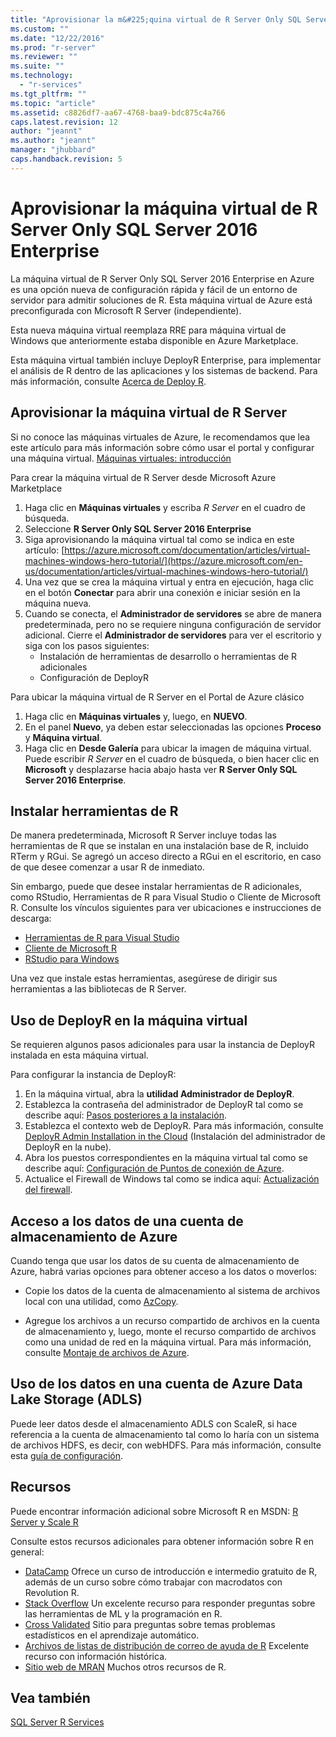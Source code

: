 ```yaml
---
title: "Aprovisionar la m&#225;quina virtual de R Server Only SQL Server 2016 Enterprise | Microsoft Docs"
ms.custom: ""
ms.date: "12/22/2016"
ms.prod: "r-server"
ms.reviewer: ""
ms.suite: ""
ms.technology: 
  - "r-services"
ms.tgt_pltfrm: ""
ms.topic: "article"
ms.assetid: c8826df7-aa67-4768-baa9-bdc875c4a766
caps.latest.revision: 12
author: "jeannt"
ms.author: "jeannt"
manager: "jhubbard"
caps.handback.revision: 5
---
```

# Aprovisionar la m&#225;quina virtual de R Server Only SQL Server 2016 Enterprise

La máquina virtual de R Server Only SQL Server 2016 Enterprise en Azure es una opción nueva de configuración rápida y fácil de un entorno de servidor para admitir soluciones de R. Esta máquina virtual de Azure está preconfigurada con Microsoft R Server (independiente). 

Esta nueva máquina virtual reemplaza RRE para máquina virtual de Windows que anteriormente estaba disponible en Azure Marketplace. 

Esta máquina virtual también incluye DeployR Enterprise, para implementar el análisis de R dentro de las aplicaciones y los sistemas de backend. Para más información, consulte [Acerca de Deploy R](https://msdn.microsoft.com/microsoft-r/deployr-about).


## Aprovisionar la máquina virtual de R Server

Si no conoce las máquinas virtuales de Azure, le recomendamos que lea este artículo para más información sobre cómo usar el portal y configurar una máquina virtual.
[Máquinas virtuales: introducción](https://azure.microsoft.com/documentation/learning-paths/virtual-machines/)

Para crear la máquina virtual de R Server desde Microsoft Azure Marketplace 
1. Haga clic en **Máquinas virtuales** y escriba *R Server* en el cuadro de búsqueda.
2. Seleccione **R Server Only SQL Server 2016 Enterprise**
3. Siga aprovisionando la máquina virtual tal como se indica en este artículo: [https://azure.microsoft.com/documentation/articles/virtual-machines-windows-hero-tutorial/](https://azure.microsoft.com/en-us/documentation/articles/virtual-machines-windows-hero-tutorial/) 
7. Una vez que se crea la máquina virtual y entra en ejecución, haga clic en el botón **Conectar** para abrir una conexión e iniciar sesión en la máquina nueva.
8. Cuando se conecta, el **Administrador de servidores** se abre de manera predeterminada, pero no se requiere ninguna configuración de servidor adicional. Cierre el **Administrador de servidores** para ver el escritorio y siga con los pasos siguientes:
    + Instalación de herramientas de desarrollo o herramientas de R adicionales
    + Configuración de DeployR  

Para ubicar la máquina virtual de R Server en el Portal de Azure clásico
1. Haga clic en **Máquinas virtuales** y, luego, en **NUEVO**.
2. En el panel **Nuevo**, ya deben estar seleccionadas las opciones **Proceso** y **Máquina virtual**. 
3. Haga clic en **Desde Galería** para ubicar la imagen de máquina virtual. Puede escribir *R Server* en el cuadro de búsqueda, o bien hacer clic en **Microsoft** y desplazarse hacia abajo hasta ver **R Server Only SQL Server 2016 Enterprise**.


## Instalar herramientas de R
De manera predeterminada, Microsoft R Server incluye todas las herramientas de R que se instalan en una instalación base de R, incluido RTerm y RGui. Se agregó un acceso directo a RGui en el escritorio, en caso de que desee comenzar a usar R de inmediato.

Sin embargo, puede que desee instalar herramientas de R adicionales, como RStudio, Herramientas de R para Visual Studio o Cliente de Microsoft R. Consulte los vínculos siguientes para ver ubicaciones e instrucciones de descarga:
+ [Herramientas de R para Visual Studio](https://www.visualstudio.com/features/rtvs-vs.aspx)
+ [Cliente de Microsoft R](https://msdn.microsoft.com/microsoft-r/install-r-client-windows)
+ [RStudio para Windows](https://www.rstudio.com/products/rstudio/download/)

Una vez que instale estas herramientas, asegúrese de dirigir sus herramientas a las bibliotecas de R Server.

## Uso de DeployR en la máquina virtual

Se requieren algunos pasos adicionales para usar la instancia de DeployR instalada en esta máquina virtual. 

Para configurar la instancia de DeployR:

1. En la máquina virtual, abra la **utilidad Administrador de DeployR**.
2. Establezca la contraseña del administrador de DeployR tal como se describe aquí: [Pasos posteriores a la instalación](https://msdn.microsoft.com/microsoft-r/deployr-install-on-windows).
3. Establezca el contexto web de DeployR. Para más información, consulte [DeployR Admin Installation in the Cloud](https://msdn.microsoft.com/microsoft-r/deployr-admin-install-in-cloud) (Instalación del administrador de DeployR en la nube). 
4. Abra los puestos correspondientes en la máquina virtual tal como se describe aquí: [Configuración de Puntos de conexión de Azure](https://msdn.microsoft.com/microsoft-r/deployr-admin-install-in-cloud#configuring-azure-endpoints). 
4. Actualice el Firewall de Windows tal como se indica aquí: [Actualización del firewall](https://msdn.microsoft.com/microsoft-r/deployr-admin-install-in-cloud#updating-the-firewall). 

## Acceso a los datos de una cuenta de almacenamiento de Azure 

Cuando tenga que usar los datos de su cuenta de almacenamiento de Azure, habrá varias opciones para obtener acceso a los datos o moverlos:


+ Copie los datos de la cuenta de almacenamiento al sistema de archivos local con una utilidad, como [AzCopy](https://azure.microsoft.com/documentation/articles/storage-use-azcopy/#copy-files-in-azure-file-storage-with-azcopy-preview-version-only). 

+ Agregue los archivos a un recurso compartido de archivos en la cuenta de almacenamiento y, luego, monte el recurso compartido de archivos como una unidad de red en la máquina virtual.  Para más información, consulte [Montaje de archivos de Azure](https://azure.microsoft.com/documentation/articles/storage-dotnet-how-to-use-files/). 

## Uso de los datos en una cuenta de Azure Data Lake Storage (ADLS)

Puede leer datos desde el almacenamiento ADLS con ScaleR, si hace referencia a la cuenta de almacenamiento tal como lo haría con un sistema de archivos HDFS, es decir, con webHDFS.  Para más información, consulte esta [guía de configuración](http://go.microsoft.com/fwlink/?LinkId=723452).

## Recursos

Puede encontrar información adicional sobre Microsoft R en MSDN: [R Server y Scale R](https://msdn.microsoft.com/microsoft-r)  


Consulte estos recursos adicionales para obtener información sobre R en general: 
+ [DataCamp](http://www.datacamp.com) Ofrece un curso de introducción e intermedio gratuito de R, además de un curso sobre cómo trabajar con macrodatos con Revolution R.
+ [Stack Overflow](http://www.stackoverflow.com) Un excelente recurso para responder preguntas sobre las herramientas de ML y la programación en R. 
+ [Cross Validated](https://stats.stackexchange.com/) Sitio para preguntas sobre temas problemas estadísticos en el aprendizaje automático.
+ [Archivos de listas de distribución de correo de ayuda de R](https://www.r-project.org/mail.html) Excelente recurso con información histórica. 
+ [Sitio web de MRAN](https://mran.microsoft.com/documents/getting-started/) Muchos otros recursos de R.  

## Vea también
[SQL Server R Services](https://msdn.microsoft.com/library/mt604845.aspx)
